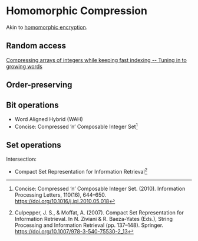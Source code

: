 # Homomorphic Compression
Akin to [homomorphic encryption](https://github.com/Chaoses-Ib/Cryptology#homomorphic-encryption).

## Random access
[Compressing arrays of integers while keeping fast indexing -- Tuning in to growing words](https://blog.mh-nexus.de/2019/06/compressing-arrays-of-integers-while-keeping-fast-indexing/)

## Order-preserving

## Bit operations
- Word Aligned Hybrid (WAH)
- Concise: Compressed ’n’ Composable Integer Set[^ConciseCompressedComposable2010]

## Set operations
Intersection:
- Compact Set Representation for Information Retrieval[^culpepperCompactSetRepresentation2007]


[^ConciseCompressedComposable2010]: Concise: Compressed ‘n’ Composable Integer Set. (2010). Information Processing Letters, 110(16), 644–650. https://doi.org/10.1016/j.ipl.2010.05.018
[^culpepperCompactSetRepresentation2007]: Culpepper, J. S., & Moffat, A. (2007). Compact Set Representation for Information Retrieval. In N. Ziviani & R. Baeza-Yates (Eds.), String Processing and Information Retrieval (pp. 137–148). Springer. https://doi.org/10.1007/978-3-540-75530-2_13
